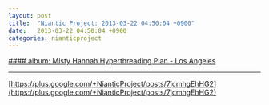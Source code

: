 ```yaml
---
layout: post
title:  "Niantic Project: 2013-03-22 04:50:04 +0900"
date:   2013-03-22 04:50:04 +0900
categories: nianticproject
---
```

[#### album: Misty Hannah Hyperthreading Plan - Los Angeles](https://plus.google.com/photos/105211554081025512763/albums/5857886157211431969 "")
- - -
[https://plus.google.com/+NianticProject/posts/7jcmhgEhHG2](https://plus.google.com/+NianticProject/posts/7jcmhgEhHG2)
